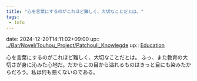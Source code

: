 ```yaml
---
title: "心を言葉にするのがこれほど難しく、大切なことだとは。"
tags:
 - Info
---
```


date: 2024-12-20T14:11:02+09:00
up:: [../Bar/Novel/Touhou_Project/Patchouli_Knowlegde](../Bar/Novel/Touhou_Project/Patchouli_Knowlegde.md)
up:: [Education](../Bar/Novel/Topics/Education.md)

心を言葉にするのがこれほど難しく、大切なことだとは。
ふっ、また教育の大切さが身に沁みた心地だ。だからこの目から溢れるものはきっと目にも染みたからだろう。私は何も悪くないのである。